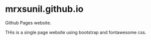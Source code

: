 # mrxsunil.github.io
Github Pages website.

THis is a single page website using bootstrap and fontawesome css. 
